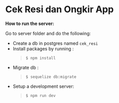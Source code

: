 # Cek Resi dan Ongkir App

**How to run the server:**

Go to server folder and do the following: 
 - Create a db in postgres named `cek_resi`
 - Install packages by running : 
    > `$ npm install`
 - Migrate db : 
    > `$ sequelize db:migrate`
 - Setup a development server: 
    > `$ npm run dev`